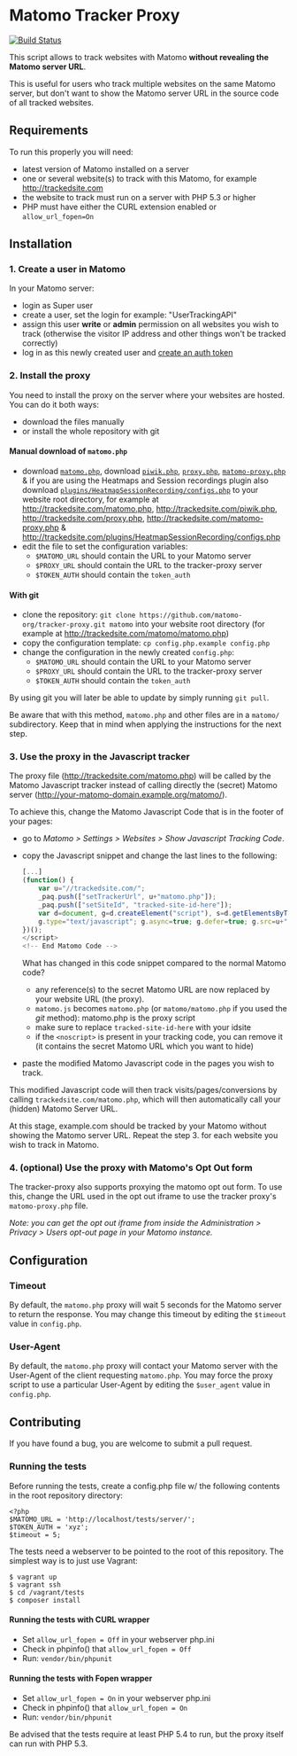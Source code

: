 # Matomo Tracker Proxy

[![Build Status](https://app.travis-ci.com/matomo-org/tracker-proxy.svg?branch=master)](https://app.travis-ci.com/matomo-org/tracker-proxy)

This script allows to track websites with Matomo **without revealing the Matomo server URL**.

This is useful for users who track multiple websites on the same Matomo server, but don't want to show the Matomo server URL in the source code of all tracked websites.

## Requirements

To run this properly you will need:

- latest version of Matomo installed on a server
- one or several website(s) to track with this Matomo, for example http://trackedsite.com
- the website to track must run on a server with PHP 5.3 or higher
- PHP must have either the CURL extension enabled or `allow_url_fopen=On`

## Installation

### 1. Create a user in Matomo

In your Matomo server:

- login as Super user
- create a user, set the login for example: "UserTrackingAPI"
- assign this user **write** or **admin** permission on all websites you wish to track (otherwise the visitor IP address and other things won't be tracked correctly)
- log in as this newly created user and [create an auth token](https://matomo.org/faq/general/faq_114/)

### 2. Install the proxy

You need to install the proxy on the server where your websites are hosted. You can do it both ways:

- download the files manually
- or install the whole repository with git

#### Manual download of `matomo.php`

- download [`matomo.php`](https://raw.githubusercontent.com/matomo-org/tracker-proxy/master/matomo.php), download [`piwik.php`](https://raw.githubusercontent.com/matomo-org/tracker-proxy/master/piwik.php), [`proxy.php`](https://raw.githubusercontent.com/matomo-org/tracker-proxy/master/proxy.php), [`matomo-proxy.php`](https://raw.githubusercontent.com/matomo-org/tracker-proxy/master/matomo-proxy.php)  & if you are using the Heatmaps and Session recordings plugin also download [`plugins/HeatmapSessionRecording/configs.php`](https://raw.githubusercontent.com/matomo-org/tracker-proxy/master/plugins/HeatmapSessionRecording/configs.php)
  to your website root directory, for example at http://trackedsite.com/matomo.php, http://trackedsite.com/piwik.php, http://trackedsite.com/proxy.php, http://trackedsite.com/matomo-proxy.php & http://trackedsite.com/plugins/HeatmapSessionRecording/configs.php
- edit the file to set the configuration variables:
    - `$MATOMO_URL` should contain the URL to your Matomo server
    - `$PROXY_URL` should contain the URL to the tracker-proxy server
    - `$TOKEN_AUTH` should contain the `token_auth`

#### With git

- clone the repository: `git clone https://github.com/matomo-org/tracker-proxy.git matomo` into your website root directory (for example at http://trackedsite.com/matomo/matomo.php)
- copy the configuration template: `cp config.php.example config.php`
- change the configuration in the newly created `config.php`:
    - `$MATOMO_URL` should contain the URL to your Matomo server
    - `$PROXY_URL` should contain the URL to the tracker-proxy server
    - `$TOKEN_AUTH` should contain the `token_auth`

By using git you will later be able to update by simply running `git pull`.

Be aware that with this method, `matomo.php` and other files are in a `matomo/` subdirectory. Keep that in mind when applying the instructions for the next step.

### 3. Use the proxy in the Javascript tracker

The proxy file (http://trackedsite.com/matomo.php) will be called by the Matomo Javascript tracker instead of calling directly the (secret) Matomo server (http://your-matomo-domain.example.org/matomo/).

To achieve this, change the Matomo Javascript Code that is in the footer of your pages:

- go to *Matomo > Settings > Websites > Show Javascript Tracking Code*.
- copy the Javascript snippet and change the last lines to the following:

    ```javascript
    [...]
    (function() {
        var u="//trackedsite.com/";
        _paq.push(["setTrackerUrl", u+"matomo.php"]);
        _paq.push(["setSiteId", "tracked-site-id-here"]);
        var d=document, g=d.createElement("script"), s=d.getElementsByTagName("script")[0];
        g.type="text/javascript"; g.async=true; g.defer=true; g.src=u+"matomo.php"; s.parentNode.insertBefore(g,s);
    })();
    </script>
    <!-- End Matomo Code -->
    ```

    What has changed in this code snippet compared to the normal Matomo code?

    - any reference(s) to the secret Matomo URL are now replaced by your website URL (the proxy). 
    - `matomo.js` becomes `matomo.php` (or `matomo/matomo.php` if you used the *git* method): matomo.php is the proxy script
    - make sure to replace `tracked-site-id-here` with your idsite
    - if the `<noscript>` is present in your tracking code, you can remove it (it contains the secret Matomo URL which you want to hide)

- paste the modified Matomo Javascript code in the pages you wish to track.

This modified Javascript code will then track visits/pages/conversions by calling `trackedsite.com/matomo.php`, which will then automatically call your (hidden) Matomo Server URL.

At this stage, example.com should be tracked by your Matomo without showing the Matomo server URL. Repeat the step 3. for each website you wish to track in Matomo.

### 4. (optional) Use the proxy with Matomo's Opt Out form

The tracker-proxy also supports proxying the matomo opt out form. To use this, change the URL used in the opt out iframe to use
the tracker proxy's `matomo-proxy.php` file.

_Note: you can get the opt out iframe from inside the Administration > Privacy > Users opt-out page in your Matomo instance._

## Configuration

### Timeout

By default, the `matomo.php` proxy will wait 5 seconds for the Matomo server to return the response. 
You may change this timeout by editing the `$timeout` value in `config.php`.
 
### User-Agent
 
By default, the `matomo.php` proxy will contact your Matomo server with the User-Agent of the client requesting `matomo.php`. 
You may force the proxy script to use a particular User-Agent by  editing the `$user_agent` value in `config.php`.

## Contributing

If you have found a bug, you are welcome to submit a pull request.

### Running the tests

Before running the tests, create a config.php file w/ the following contents in the root repository directory:

```
<?php
$MATOMO_URL = 'http://localhost/tests/server/';
$TOKEN_AUTH = 'xyz';
$timeout = 5;
```

The tests need a webserver to be pointed to the root of this repository. The simplest way is to just use Vagrant:

```
$ vagrant up
$ vagrant ssh
$ cd /vagrant/tests
$ composer install
```
#### Running the tests with CURL wrapper

* Set `allow_url_fopen = Off` in your webserver php.ini
* Check in phpinfo() that `allow_url_fopen = Off`
* Run: `vendor/bin/phpunit`

#### Running the tests with Fopen wrapper

* Set `allow_url_fopen = On` in your webserver php.ini
* Check in phpinfo() that `allow_url_fopen = On`
* Run: `vendor/bin/phpunit`

Be advised that the tests require at least PHP 5.4 to run, but the proxy itself can run with PHP 5.3.
